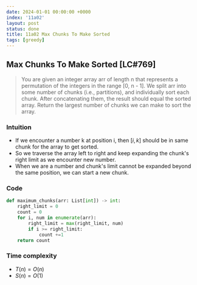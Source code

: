 ```yaml
---
date: 2024-01-01 00:00:00 +0000
index: '11a02'
layout: post
status: done
title: 11a02 Max Chunks To Make Sorted
tags: [greedy]
---
```


## Max Chunks To Make Sorted [LC#769]
> You are given an integer array arr of length n that represents a permutation of the integers in the range [0, n - 1]. We split arr into some number of chunks (i.e., partitions), and individually sort each chunk. After concatenating them, the result should equal the sorted array. Return the largest number of chunks we can make to sort the array.

### Intuition
- If we encounter a number k at position i, then $[i, k]$ should be in same chunk for the array to get sorted. 
- So we traverse the array left to right and keep expanding the chunk's right limit as we encounter new number. 
- When we are a number and chunk's limit cannot be expanded beyond the same position, we can start a new chunk. 

### Code
```python
def maximum_chunks(arr: List[int]) -> int:
    right_limit = 0
    count = 0
    for i, num in enumerate(arr):
        right_limit = max(right_limit, num)
        if i >= right_limit:
            count +=1           
    return count
```
### Time complexity
- $T(n) = O(n)$
- $S(n) = O(1)$